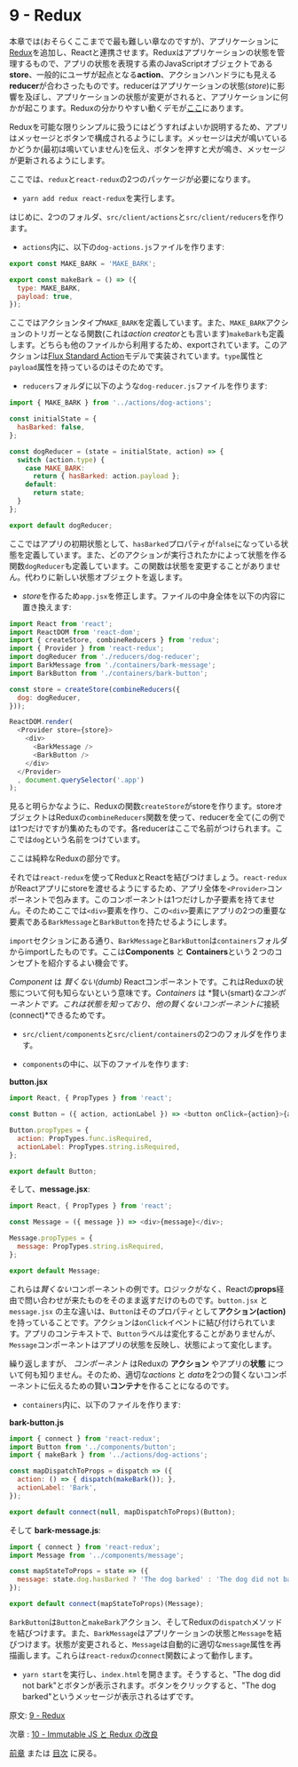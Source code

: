 # 9 - Redux

本章では(おそらくここまでで最も難しい章なのですが)、アプリケーションに[Redux](http://redux.js.org/)を追加し、Reactと連携させます。Reduxはアプリケーションの状態を管理するもので、アプリの状態を表現する素のJavaScriptオブジェクトである**store**、一般的にユーザが起点となる**action**、アクションハンドラにも見える**reducer**が合わさったものです。reducerはアプリケーションの状態(*store*)に影響を及ぼし、アプリケーションの状態が変更がされると、アプリケーションに何かが起こります。Reduxの分かりやすい動くデモが[ここ](http://slides.com/jenyaterpil/redux-from-twitter-hype-to-production#/9)にあります。

Reduxを可能な限りシンプルに扱うにはどうすればよいか説明するため、アプリはメッセージとボタンで構成されるようにします。メッセージは犬が鳴いているかどうか(最初は鳴いていません)を伝え、ボタンを押すと犬が鳴き、メッセージが更新されるようにします。

ここでは、`redux`と`react-redux`の2つのパッケージが必要になります。

- `yarn add redux react-redux`を実行します。

はじめに、2つのフォルダ、`src/client/actions`と`src/client/reducers`を作ります。

- `actions`内に、以下の`dog-actions.js`ファイルを作ります:

```javascript
export const MAKE_BARK = 'MAKE_BARK';

export const makeBark = () => ({
  type: MAKE_BARK,
  payload: true,
});
```

ここではアクションタイプ`MAKE_BARK`を定義しています。また、`MAKE_BARK`アクションのトリガーとなる関数(これは*action creator*とも言います)`makeBark`も定義します。どちらも他のファイルから利用するため、exportされています。このアクションは[Flux Standard Action](https://github.com/acdlite/flux-standard-action)モデルで実装されています。`type`属性と`payload`属性を持っているのはそのためです。

- `reducers`フォルダに以下のような`dog-reducer.js`ファイルを作ります:

```javascript
import { MAKE_BARK } from '../actions/dog-actions';

const initialState = {
  hasBarked: false,
};

const dogReducer = (state = initialState, action) => {
  switch (action.type) {
    case MAKE_BARK:
      return { hasBarked: action.payload };
    default:
      return state;
  }
};

export default dogReducer;
```

ここではアプリの初期状態として、`hasBarked`プロパティが`false`になっている状態を定義しています。また、どのアクションが実行されたかによって状態を作る関数`dogReducer`も定義しています。この関数は状態を変更することがありません。代わりに新しい状態オブジェクトを返します。

- *store*を作るため`app.jsx`を修正します。ファイルの中身全体を以下の内容に置き換えます:

```javascript
import React from 'react';
import ReactDOM from 'react-dom';
import { createStore, combineReducers } from 'redux';
import { Provider } from 'react-redux';
import dogReducer from './reducers/dog-reducer';
import BarkMessage from './containers/bark-message';
import BarkButton from './containers/bark-button';

const store = createStore(combineReducers({
  dog: dogReducer,
}));

ReactDOM.render(
  <Provider store={store}>
    <div>
      <BarkMessage />
      <BarkButton />
    </div>
  </Provider>
  , document.querySelector('.app')
);
```

見ると明らかなように、Reduxの関数`createStore`がstoreを作ります。storeオブジェクトはReduxの`combineReducers`関数を使って、reducerを全て(この例では1つだけですが)集めたものです。各reducerはここで名前がつけられます。ここでは`dog`という名前をつけています。

ここは純粋なReduxの部分です。

それでは`react-redux`を使ってReduxとReactを結びつけましょう。`react-redux`がReactアプリにstoreを渡せるようにするため、アプリ全体を`<Provider>`コンポーネントで包みます。このコンポーネントは1つだけしか子要素を持てません。そのためここでは`<div>`要素を作り、この`<div>`要素にアプリの2つの重要な要素である`BarkMessage`と`BarkButton`を持たせるようにします。

`import`セクションにある通り、`BarkMessage`と`BarkButton`は`containers`フォルダからimportしたものです。ここは**Components** と **Containers**という２つのコンセプトを紹介するよい機会です。

*Component* は *賢くない(dumb)* Reactコンポーネントです。これはReduxの状態について何も知らないという意味です。*Containers* は *賢い(smart)*なコンポーネントです。これは状態を知っており、他の賢くないコンポーネントに*接続(connect)*できるためです。

- `src/client/components`と`src/client/containers`の2つのフォルダを作ります。

- `components`の中に、以下のファイルを作ります:

**button.jsx**

```javascript
import React, { PropTypes } from 'react';

const Button = ({ action, actionLabel }) => <button onClick={action}>{actionLabel}</button>;

Button.propTypes = {
  action: PropTypes.func.isRequired,
  actionLabel: PropTypes.string.isRequired,
};

export default Button;
```

そして、**message.jsx**:

```javascript
import React, { PropTypes } from 'react';

const Message = ({ message }) => <div>{message}</div>;

Message.propTypes = {
  message: PropTypes.string.isRequired,
};

export default Message;

```

これらは*賢くない*コンポーネントの例です。ロジックがなく、Reactの**props**経由で問い合わせが来たものをそのまま返すだけのものです。`button.jsx` と `message.jsx` の主な違いは、`Button`はそのプロパティとして**アクション(action)** を持っていることです。アクションは`onClick`イベントに結び付けられています。アプリのコンテキストで、`Button`ラベルは変化することがありませんが、`Message`コンポーネントはアプリの状態を反映し、状態によって変化します。

繰り返しますが、 *コンポーネント* はReduxの **アクション** やアプリの**状態** について何も知りません。そのため、適切な*actions* と *data*を2つの賢くないコンポーネントに伝えるための賢い**コンテナ**を作ることになるのです。

- `containers`内に、以下のファイルを作ります:

**bark-button.js**

```javascript
import { connect } from 'react-redux';
import Button from '../components/button';
import { makeBark } from '../actions/dog-actions';

const mapDispatchToProps = dispatch => ({
  action: () => { dispatch(makeBark()); },
  actionLabel: 'Bark',
});

export default connect(null, mapDispatchToProps)(Button);
```

そして **bark-message.js**:

```javascript
import { connect } from 'react-redux';
import Message from '../components/message';

const mapStateToProps = state => ({
  message: state.dog.hasBarked ? 'The dog barked' : 'The dog did not bark',
});

export default connect(mapStateToProps)(Message);
```

`BarkButton`は`Button`と`makeBark`アクション、そしてReduxの`dispatch`メソッドを結びつけます。また、`BarkMessage`はアプリケーションの状態と`Message`を結びつけます。状態が変更されると、`Message`は自動的に適切な`message`属性を再描画します。これらは`react-redux`の`connect`関数によって動作します。

- `yarn start`を実行し、`index.html`を開きます。そうすると、"The dog did not bark"とボタンが表示されます。ボタンをクリックすると、"The dog barked"というメッセージが表示されるはずです。

原文: [9 - Redux](https://github.com/verekia/js-stack-from-scratch/tree/master/tutorial/9-redux)

次章 : [10 - Immutable JS と Redux の改良](/tutorial/10-immutable-redux-improvements)

[前章](/tutorial/8-react) または [目次](https://github.com/verekia/js-stack-from-scratch) に戻る。
